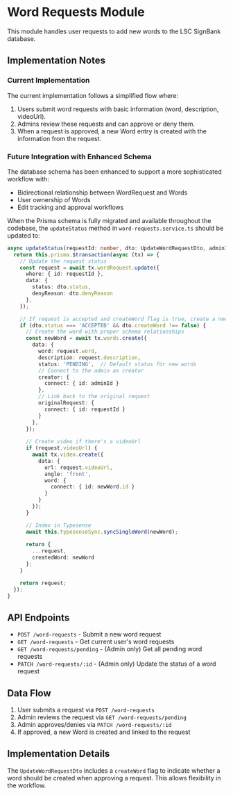 # Word Requests Module

This module handles user requests to add new words to the LSC SignBank database.

## Implementation Notes

### Current Implementation

The current implementation follows a simplified flow where:

1. Users submit word requests with basic information (word, description, videoUrl).
2. Admins review these requests and can approve or deny them.
3. When a request is approved, a new Word entry is created with the information from the request.

### Future Integration with Enhanced Schema

The database schema has been enhanced to support a more sophisticated workflow with:

- Bidirectional relationship between WordRequest and Words
- User ownership of Words
- Edit tracking and approval workflows

When the Prisma schema is fully migrated and available throughout the codebase, the `updateStatus` method in `word-requests.service.ts` should be updated to:

```typescript
async updateStatus(requestId: number, dto: UpdateWordRequestDto, adminId: number) {
  return this.prisma.$transaction(async (tx) => {
    // Update the request status
    const request = await tx.wordRequest.update({
      where: { id: requestId },
      data: { 
        status: dto.status,
        denyReason: dto.denyReason 
      },
    });

    // If request is accepted and createWord flag is true, create a new word
    if (dto.status === 'ACCEPTED' && dto.createWord !== false) {
      // Create the word with proper schema relationships
      const newWord = await tx.words.create({
        data: {
          word: request.word,
          description: request.description,
          status: 'PENDING',  // Default status for new words
          // Connect to the admin as creator
          creator: {
            connect: { id: adminId }
          },
          // Link back to the original request
          originalRequest: {
            connect: { id: requestId }
          }
        },
      });
      
      // Create video if there's a videoUrl
      if (request.videoUrl) {
        await tx.video.create({
          data: {
            url: request.videoUrl,
            angle: 'front',
            word: {
              connect: { id: newWord.id }
            }
          }
        });
      }

      // Index in Typesense
      await this.typesenseSync.syncSingleWord(newWord);
      
      return {
        ...request,
        createdWord: newWord
      };
    }

    return request;
  });
}
```

## API Endpoints

- `POST /word-requests` - Submit a new word request
- `GET /word-requests` - Get current user's word requests
- `GET /word-requests/pending` - (Admin only) Get all pending word requests
- `PATCH /word-requests/:id` - (Admin only) Update the status of a word request

## Data Flow

1. User submits a request via `POST /word-requests`
2. Admin reviews the request via `GET /word-requests/pending`
3. Admin approves/denies via `PATCH /word-requests/:id`
4. If approved, a new Word is created and linked to the request

## Implementation Details

The `UpdateWordRequestDto` includes a `createWord` flag to indicate whether a word should be created when approving a request. This allows flexibility in the workflow. 